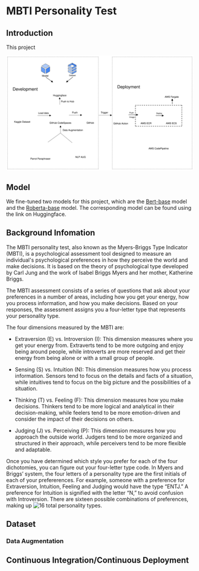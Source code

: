 # MBTI Personality Test
## Introduction

This project 

![imgs](/imgs/MBTI_Test.svg)



## Model

We fine-tuned two models for this project, which are the [Bert-base](https://huggingface.co/Shunian/mbti-classification-bert-base-uncased) model and the [Roberta-base](https://huggingface.co/Shunian/mbti-classification-roberta-base) model. The corresponding model can be found using the link on Huggingface. 


## Background Infomation
The MBTI personality test, also known as the Myers-Briggs Type Indicator (MBTI), is a psychological assessment tool designed to measure an individual's psychological preferences in how they perceive the world and make decisions. It is based on the theory of psychological type developed by Carl Jung and the work of Isabel Briggs Myers and her mother, Katherine Briggs.

The MBTI assessment consists of a series of questions that ask about your preferences in a number of areas, including how you get your energy, how you process information, and how you make decisions. Based on your responses, the assessment assigns you a four-letter type that represents your personality type.

The four dimensions measured by the MBTI are:

- Extraversion (E) vs. Introversion (I): This dimension measures where you get your energy from. Extraverts tend to be more outgoing and enjoy being around people, while introverts are more reserved and get their energy from being alone or with a small group of people.

- Sensing (S) vs. Intuition (N): This dimension measures how you process information. Sensors tend to focus on the details and facts of a situation, while intuitives tend to focus on the big picture and the possibilities of a situation.

- Thinking (T) vs. Feeling (F): This dimension measures how you make decisions. Thinkers tend to be more logical and analytical in their decision-making, while feelers tend to be more emotion-driven and consider the impact of their decisions on others.

- Judging (J) vs. Perceiving (P): This dimension measures how you approach the outside world. Judgers tend to be more organized and structured in their approach, while perceivers tend to be more flexible and adaptable.

Once you have determined which style you prefer for each of the four dichotomies, you can figure out your four-letter type code. In Myers and Briggs’ system, the four letters of a personality type are the first initials of each of your prefererences. For example, someone with a preference for Extraversion, Intuition, Feeling and Judging would have the type “ENTJ.” A preference for Intuition is signified with the letter “N,” to avoid confusion with Introversion.
There are sixteen possible combinations of preferences, making up ![16 total personality types.](https://www.truity.com/myers-briggs/4-letters-myers-briggs-personality-types)

## Dataset



### Data Augmentation



## Continuous Integration/Continuous Deployment

